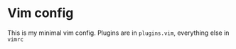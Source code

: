 # Vim config

This is my minimal vim config. Plugins are in `plugins.vim`, everything else in `vimrc`
